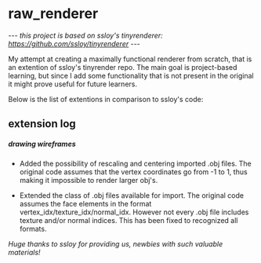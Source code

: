 # raw_renderer
--- _this project is based on ssloy's tinyrenderer: https://github.com/ssloy/tinyrenderer_ ---

My attempt at creating a maximally functional renderer from scratch, that is an extention of ssloy's tinyrender repo.
The main goal is project-based learning, but since I add some functionality that is not present in the original it might prove useful for future learners.

Below is the list of extentions in comparison to ssloy's code:

## extension log 

##### drawing wireframes

- Added the possibility of rescaling and centering imported .obj files. The original code assumes that the vertex coordinates go from -1 to 1, 
thus making it impossible to render larger obj's.

- Extended the class of .obj files available for import. The original code assumes the face elements in the format vertex_idx/texture_idx/normal_idx. 
However not every .obj file includes texture and/or normal indices. This has been fixed to recognized all formats.


*Huge thanks to ssloy for providing us, newbies with such valuable materials!*



